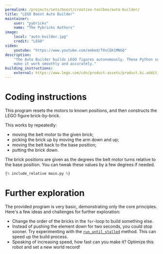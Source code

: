 ```yaml
---
permalink: /projects/sets/boost/creative-toolbox/auto-builder/
title: "LEGO Boost Auto Builder"
maintainer:
    user: "pybricks"
    name: "The Pybricks Authors"
image:
    local: "auto-builder.jpg"
    credit: "LEGO"
video:
    youtube: "https://www.youtube.com/embed/TXvCEK1MNGQ"
description:
    "The Auto Builder builds LEGO figures autonomously. These Python scripts
    make it work smoothly and accurately."
building_instructions:
    external: https://www.lego.com/cdn/product-assets/product.bi.additional.main.pdf/17101_A_AutoBuilder.pdf
---
```


# Coding instructions

This program resets the motors to known positions, and then constructs the
LEGO figure brick-by-brick.

This works by repeatedly:
- moving the belt motor to the given brick;
- picking the brick up by moving the arm down and up;
- moving the belt back to the base position;
- putting the brick down.

The brick positions are given as the degrees the belt motor turns relative to
the base position. You can tweak these values by a few degrees if needed.

```python
{% include_relative main.py %}
```


# Further exploration

The provided program is very basic, demonstrating only the core principles.
Here's a few ideas and challenges for further exploration:
- Change the order of the bricks in the `for`-loop to build something else.
- Instead of pushing the element down for two seconds, you could stop sooner.
  Try experimenting with the [`run_until_stalled`](https://docs.pybricks.com/en/latest/pupdevices/motor.html#pybricks.pupdevices.Motor.run_until_stalled)
  method. This can speed up the build process.
- Speaking of increasing speed, how fast can you make it? Optimize this robot
  and set a new world record!
